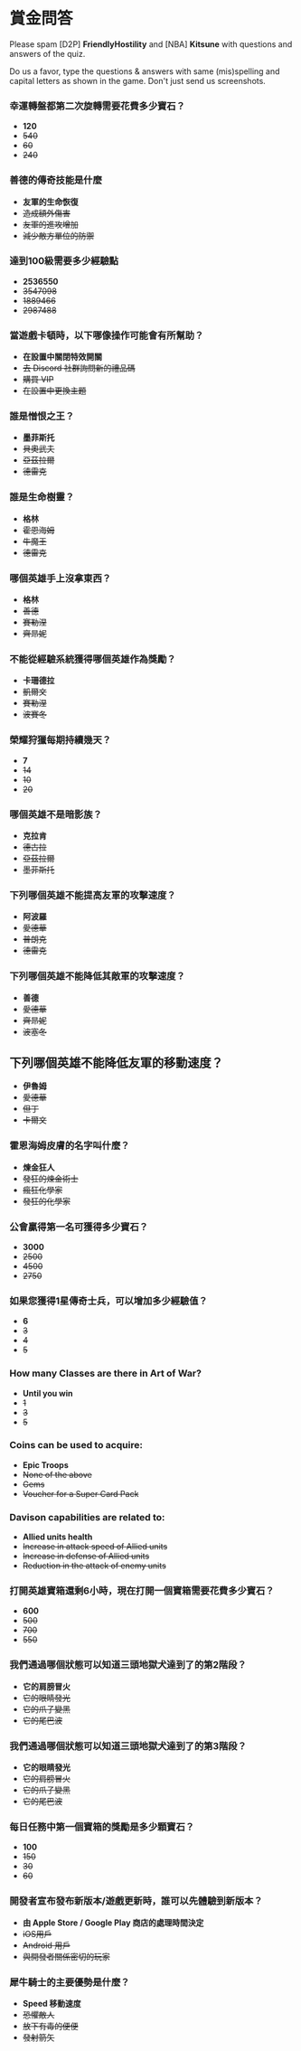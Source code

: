 # 賞金問答

Please spam \[D2P\] **FriendlyHostility** and \[NBA\] **Kitsune** with questions and answers of the quiz.

Do us a favor, type the questions & answers with same (mis)spelling and capital letters as shown in the game.
Don't just send us screenshots.

### 幸運轉盤都第二次旋轉需要花費多少寶石？
* **120**
* ~~540~~
* ~~60~~
* ~~240~~

### 善德的傳奇技能是什麼
* **友軍的生命恢復**
* ~~造成額外傷害~~
* ~~友軍的進攻增加~~
* ~~減少敵方單位的防禦~~

### 達到100級需要多少經驗點
* **2536550**
* ~~3547098~~
* ~~1889466~~
* ~~2987488~~

### 當遊戲卡頓時，以下哪像操作可能會有所幫助？
* **在設置中關閉特效開關**
* ~~去 Discord 社群詢問新的禮品碼~~
* ~~購買 VIP~~
* ~~在設置中更換主題~~

### 誰是憎恨之王？
* **墨菲斯托**
* ~~貝奧武夫~~
* ~~亞茲拉爾~~
* ~~德雷克~~

### 誰是生命樹靈？
* **格林**
* ~~霍恩海姆~~
* ~~牛魔王~~
* ~~德雷克~~

### 哪個英雄手上沒拿東西？
* **格林**
* ~~善德~~
* ~~賽勒涅~~
* ~~齊昻妮~~

### 不能從經驗系統獲得哪個英雄作為獎勵？
* **卡珊德拉**
* ~~凱爾文~~
* ~~賽勒涅~~
* ~~波賽冬~~

### 榮耀狩獵每期持續幾天？
* **7**
* ~~14~~
* ~~10~~
* ~~20~~

### 哪個英雄不是暗影族？
* **克拉肯**
* ~~德古拉~~
* ~~亞茲拉爾~~
* ~~墨菲斯托~~

### 下列哪個英雄不能提高友軍的攻擊速度？
* **阿波羅**
* ~~愛德華~~
* ~~普朗克~~
* ~~德雷克~~

### 下列哪個英雄不能降低其敵軍的攻擊速度？
* **善德**
* ~~愛德華~~
* ~~齊昻妮~~
* ~~波塞冬~~

## 下列哪個英雄不能降低友軍的移動速度？
* **伊魯姆**
* ~~愛德華~~
* ~~但丁~~
* ~~卡爾文~~

### 霍恩海姆皮膚的名字叫什麼？
* **煉金狂人**
* ~~發狂的煉金術士~~
* ~~瘋狂化學家~~
* ~~發狂的化學家~~

### 公會贏得第一名可獲得多少寶石？
* **3000**
* ~~2500~~
* ~~4500~~
* ~~2750~~

### 如果您獲得1星傳奇士兵，可以增加多少經驗值？
* **6**
* ~~3~~
* ~~4~~
* ~~5~~

### How many Classes are there in Art of War?
* **Until you win**
* ~~1~~
* ~~3~~
* ~~5~~

### Coins can be used to acquire:
* **Epic Troops**
* ~~None of the above~~
* ~~Gems~~
* ~~Voucher for a Super Card Pack~~

### Davison capabilities are related to:
* **Allied units health**
* ~~Increase in attack speed of Allied units~~
* ~~Increase in defense of Allied units~~
* ~~Reduction in the attack of enemy units~~

### 打開英雄寶箱還剩6小時，現在打開一個寶箱需要花費多少寶石？
* **600**
* ~~500~~
* ~~700~~
* ~~550~~

### 我們通過哪個狀態可以知道三頭地獄犬達到了的第2階段？
* **它的肩膀冒火**
* ~~它的眼睛發光~~
* ~~它的爪子變黑~~
* ~~它的尾巴波~~

### 我們通過哪個狀態可以知道三頭地獄犬達到了的第3階段？
* **它的眼睛發光**
* ~~它的肩膀冒火~~
* ~~它的爪子變黑~~
* ~~它的尾巴波~~

### 每日任務中第一個寶箱的獎勵是多少顆寶石？
* **100**
* ~~150~~
* ~~30~~
* ~~60~~

### 開發者宣布發布新版本/遊戲更新時，誰可以先體驗到新版本？
* **由 Apple Store / Google Play 商店的處理時間決定**
* ~~iOS用戶~~
* ~~Android 用戶~~
* ~~與開發者關係密切的玩家~~

### 犀牛騎士的主要優勢是什麼？
* **Speed 移動速度**
* ~~恐懼敵人~~
* ~~放下有毒的便便~~
* ~~發射箭矢~~
